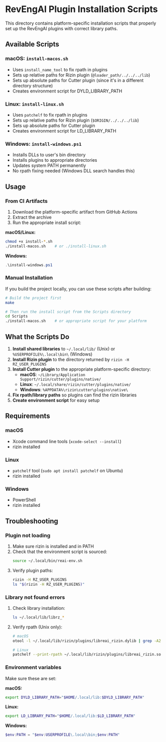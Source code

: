 # RevEngAI Plugin Installation Scripts

This directory contains platform-specific installation scripts that properly set up the RevEngAI plugins with correct library paths.

## Available Scripts

### macOS: `install-macos.sh`
- Uses `install_name_tool` to fix rpath in plugins
- Sets up relative paths for Rizin plugin (`@loader_path/../../../lib`)
- Sets up absolute paths for Cutter plugin (since it's in a different directory structure)
- Creates environment script for DYLD_LIBRARY_PATH

### Linux: `install-linux.sh`
- Uses `patchelf` to fix rpath in plugins  
- Sets up relative paths for Rizin plugin (`$ORIGIN/../../../lib`)
- Sets up absolute paths for Cutter plugin
- Creates environment script for LD_LIBRARY_PATH

### Windows: `install-windows.ps1`
- Installs DLLs to user's bin directory
- Installs plugins to appropriate directories
- Updates system PATH permanently
- No rpath fixing needed (Windows DLL search handles this)

## Usage

### From CI Artifacts
1. Download the platform-specific artifact from GitHub Actions
2. Extract the archive
3. Run the appropriate install script:

**macOS/Linux:**
```bash
chmod +x install-*.sh
./install-macos.sh    # or ./install-linux.sh
```

**Windows:**
```powershell
.\install-windows.ps1
```

### Manual Installation
If you build the project locally, you can use these scripts after building:

```bash
# Build the project first
make

# Then run the install script from the Scripts directory
cd Scripts
./install-macos.sh    # or appropriate script for your platform
```

## What the Scripts Do

1. **Install shared libraries** to `~/.local/lib/` (Unix) or `%USERPROFILE%\.local\bin\` (Windows)
2. **Install Rizin plugin** to the directory returned by `rizin -H RZ_USER_PLUGINS`
3. **Install Cutter plugin** to the appropriate platform-specific directory:
   - **macOS**: `~/Library/Application Support/rizin/cutter/plugins/native/`
   - **Linux**: `~/.local/share/rizin/cutter/plugins/native/`
   - **Windows**: `%APPDATA%\rizin\cutter\plugins\native\`
4. **Fix rpath/library paths** so plugins can find the rizin libraries
5. **Create environment script** for easy setup

## Requirements

### macOS
- Xcode command line tools (`xcode-select --install`)
- rizin installed

### Linux
- `patchelf` tool (`sudo apt install patchelf` on Ubuntu)
- rizin installed

### Windows
- PowerShell
- rizin installed

## Troubleshooting

### Plugin not loading
1. Make sure rizin is installed and in PATH
2. Check that the environment script is sourced:
   ```bash
   source ~/.local/bin/reai-env.sh
   ```
3. Verify plugin paths:
   ```bash
   rizin -H RZ_USER_PLUGINS
   ls "$(rizin -H RZ_USER_PLUGINS)"
   ```

### Library not found errors
1. Check library installation:
   ```bash
   ls ~/.local/lib/librz_*
   ```
2. Verify rpath (Unix only):
   ```bash
   # macOS
   otool -l ~/.local/lib/rizin/plugins/libreai_rizin.dylib | grep -A2 LC_RPATH
   
   # Linux  
   patchelf --print-rpath ~/.local/lib/rizin/plugins/libreai_rizin.so
   ```

### Environment variables
Make sure these are set:

**macOS:**
```bash
export DYLD_LIBRARY_PATH="$HOME/.local/lib:$DYLD_LIBRARY_PATH"
```

**Linux:**
```bash
export LD_LIBRARY_PATH="$HOME/.local/lib:$LD_LIBRARY_PATH"
```

**Windows:**
```powershell
$env:PATH = "$env:USERPROFILE\.local\bin;$env:PATH"
``` 